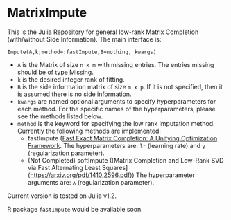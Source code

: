 # MatrixImpute
 
This is the Julia Repository for general low-rank Matrix Completion (with/without Side Information). The main interface is:

`Impute(A,k;method=:fastImpute,B=nothing, kwargs)`


- `A` is the Matrix of size `n x m` with missing entries. The entries missing should be of type Missing.
- `k` is the desired integer rank of fitting.
- `B` is the side information matrix of size `m x p`. If it is not specified, then it is assumed there is no side information.
- `kwargs` are named optional arguments to specify hyperparameters for each method. For the specific names of the hyperparameters, please see the methods listed below.
- `method` is the keyword for specifying the low rank imputation method. Currently the following methods are implemented:
   - fastImpute ([Fast Exact Matrix Completion: A Unifying Optimization Framework](https://arxiv.org/abs/1910.09092). The hyperparameters are: `lr` (learning rate) and `γ` (regularization parameter).
   - (Not Completed) softImpute ([Matrix Completion and Low-Rank SVD via Fast Alternating Least Squares] (https://arxiv.org/pdf/1410.2596.pdf)) The hyperparameter arguments are: `λ` (regularization parameter). 

Current version is tested on Julia v1.2.

R package `fastImpute` would be available soon.
